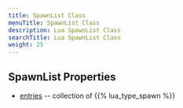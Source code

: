 ```yaml
---
title: SpawnList Class
menuTitle: SpawnList Class
description: Lua SpawnList Class
searchTitle: Lua SpawnList Class
weight: 25
---
```


## SpawnList Properties
- [entries](entries) -- collection of {{% lua_type_spawn %}}